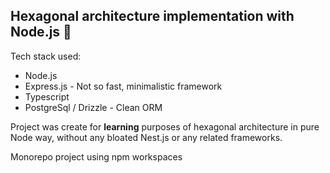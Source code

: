 ## Hexagonal architecture implementation with Node.js 🐢

Tech stack used:

- Node.js
- Express.js - Not so fast, minimalistic framework
- Typescript
- PostgreSql / Drizzle - Clean ORM

Project was create for **learning** purposes of hexagonal architecture in pure Node way, without any bloated Nest.js or any related frameworks.

Monorepo project using npm workspaces
